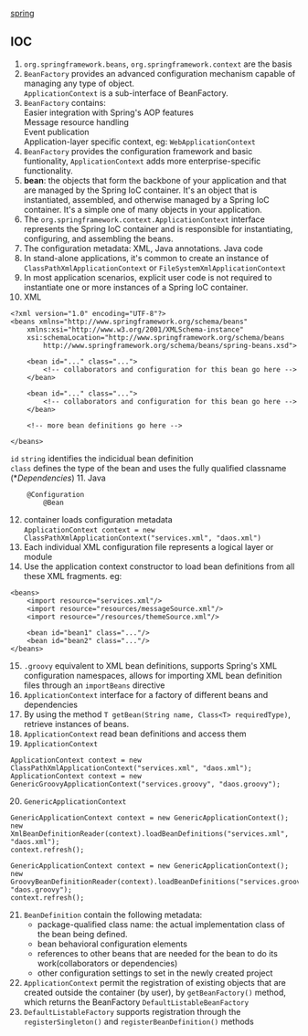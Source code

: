 [ spring ](https://docs.spring.io/spring/docs/5.1.5.RELEASE/spring-framework-reference/core.html#spring-core)
## IOC
1. `org.springframework.beans`, `org.springframework.context` are the basis
2. `BeanFactory` provides an advanced configuration mechanism capable of managing any type of object.  
`ApplicationContext` is a sub-interface of BeanFactory.
3. `BeanFactory` contains:  
    Easier integration with Spring's AOP features  
    Message resource handling  
    Event publication  
    Application-layer specific context, eg: `WebApplicationContext`
4. `BeanFactory` provides the configuration framework and basic funtionality, `ApplicationContext` adds more enterprise-specific functionality.
5. **bean**: the objects that form the backbone of your application and that are managed by the Spring IoC container. It's an object that is instantiated, assembled, and otherwise managed by a Spring IoC container. It's a simple one of many objects in your application.
6. The `org.springframework.context.ApplicationContext` interface represents the Spring IoC container and is responsible for instantiating, configuring, and assembling the beans.
7. The configuration metadata: XML, Java annotations. Java code
8. In stand-alone applications, it's common to create an instance of `ClassPathXmlApplicationContext` or `FileSystemXmlApplicationContext`
9. In most application scenarios, explicit user code is not required to instantiate one or more instances of a Spring IoC container.
10. XML  
```
<?xml version="1.0" encoding="UTF-8"?>
<beans xmlns="http://www.springframework.org/schema/beans"
    xmlns:xsi="http://www.w3.org/2001/XMLSchema-instance"
    xsi:schemaLocation="http://www.springframework.org/schema/beans
        http://www.springframework.org/schema/beans/spring-beans.xsd">

    <bean id="..." class="...">   
        <!-- collaborators and configuration for this bean go here -->
    </bean>

    <bean id="..." class="...">
        <!-- collaborators and configuration for this bean go here -->
    </bean>

    <!-- more bean definitions go here -->

</beans>
```  
`id` `string` identifies the indicidual bean definition  
`class` defines the type of the bean and uses the fully qualified classname  
(**Dependencies*) 
11. Java
```
    @Configuration
        @Bean
```
12. container loads configuration metadata  
`ApplicationContext context = new ClassPathXmlApplicationContext("services.xml", "daos.xml")`
13. Each individual XML configuration file represents a logical layer or module
14. Use the application context constructor to load bean definitions from all these XML fragments. eg:  
```
<beans>
    <import resource="services.xml"/>
    <import resource="resources/messageSource.xml"/>
    <import resource="/resources/themeSource.xml"/>

    <bean id="bean1" class="..."/>
    <bean id="bean2" class="..."/>
</beans>
```
15. `.groovy` equivalent to XML bean definitions, supports Spring's XML configuration namespaces, allows for importing XML bean definition files through an `importBeans` directive
16. `ApplicationContext` interface for a factory of different beans and dependencies
17. By using the method `T getBean(String name, Class<T> requiredType)`, retrieve instances of beans.
18. `ApplicationContext` read bean definitions and access them
19. `ApplicationContext`
```
ApplicationContext context = new ClassPathXmlApplicationContext("services.xml", "daos.xml");
ApplicationContext context = new GenericGroovyApplicationContext("services.groovy", "daos.groovy");
```
20. `GenericApplicationContext`
```
GenericApplicationContext context = new GenericApplicationContext();
new XmlBeanDefinitionReader(context).loadBeanDefinitions("services.xml", "daos.xml");
context.refresh();

GenericApplicationContext context = new GenericApplicationContext();
new GroovyBeanDefinitionReader(context).loadBeanDefinitions("services.groovy", "daos.groovy");
context.refresh();
```
21. `BeanDefinition` contain the following metadata:  
    - package-qualified class name: the actual implementation class of the bean being defined.
    - bean behavioral configuration elements
    - references to other beans that are needed for the bean to do its work(collaborators or dependencies)
    - other configuration settings to set in the newly created project
22. `ApplicationContext` permit the registration of existing objects that are created outside the container (by user), by `getBeanFactory()` method, which returns the BeanFactory `DefaultListableBeanFactory`
23. `DefaultListableFactory` supports registration through the `registerSingleton()` and `registerBeanDefinition()` methods